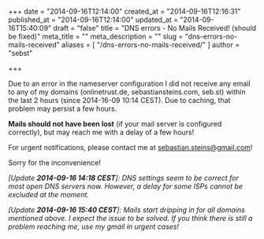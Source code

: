 +++
date = "2014-09-16T12:14:00"
created_at = "2014-09-16T12:16:31"
published_at = "2014-09-16T12:14:00"
updated_at = "2014-09-16T15:40:09"
draft = "false"
title = "DNS errors - No Mails Received! (should be fixed)"
meta_title = ""
meta_description = ""
slug = "dns-errors-no-mails-received"
aliases = [ "/dns-errors-no-mails-received/" ]
author = "sebst"

+++

Due to an error in the nameserver configuration I did not receive any email to any of my domains (onlinetrust.de, sebastiansteins.com, seb.st) within the last 2 hours (since 2014-16-09 10:14 CEST).
Due to caching, that problem may persist a few hours.

**Mails should not have been lost** (if your mail server is configured correctly), but may reach me with a delay of a few hours!

For urgent notifications, please contact me at sebastian.steins@gmail.com!

Sorry for the inconvenience!

*[Update **2014-09-16 14:18 CEST**]: DNS settings seem to be correct for most open DNS servers now. However, a delay for some ISPs cannot be excluded at the moment.*

*[Update **2014-09-16 15:40 CEST**]: Mails start dripping in for all domains mentioned above. I expect the issue to be solved. If you think there is still a problem reaching me, use my gmail in urgent cases!*